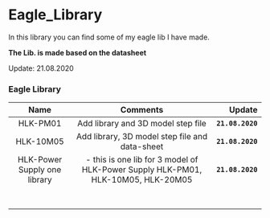 # Eagle_Library

In this library you can find some of my eagle lib I have made.

**The Lib. is made based on the datasheet**

Update: 21.08.2020

### Eagle Library <a name="id3"></a>

**Name** | **Comments** | **Update** 
:------: | :------: | -----------:
HLK-PM01 | Add library and 3D model step file |**`21.08.2020`**
HLK-10M05 |  Add library, 3D model step file and data-sheet | **`21.08.2020`**
HLK-Power Supply one library | - this is one lib for 3 model of HLK-Power Supply HLK-PM01, HLK-10M05, HLK-20M05  | **`21.08.2020`**
 |  |**` `**
 |  |**` `**



